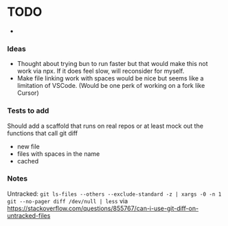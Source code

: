 # TODO

-

### Ideas

- Thought about trying bun to run faster but that would make this not work via npx. If it does feel slow, will reconsider for myself.
- Make file linking work with spaces would be nice but seems like a limitation of VSCode. (Would be one perk of working on a fork like Cursor)

### Tests to add

Should add a scaffold that runs on real repos or at least mock out the functions that call git diff

- new file
- files with spaces in the name
- cached

### Notes

Untracked: `git ls-files --others --exclude-standard -z | xargs -0 -n 1 git --no-pager diff /dev/null | less` via https://stackoverflow.com/questions/855767/can-i-use-git-diff-on-untracked-files
